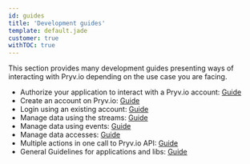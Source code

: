 ```yaml
---
id: guides
title: 'Development guides'
template: default.jade
customer: true
withTOC: true
---
```


This section provides many development guides presenting ways of interacting with Pryv.io depending on the use case you are facing.

- Authorize your application to interact with a Pryv.io account: [Guide](/guides/authorize-app)
- Create an account on Pryv.io: [Guide](/guides/create-user)
- Login using an existing account: [Guide](/guides/login)
- Manage data using the streams: [Guide](/guides/manage-streams)
- Manage data using events: [Guide](/guides/manage-events)
- Manage data accesses: [Guide](/guides/manage-accesses)
- Multiple actions in one call to Pryv.io API: [Guide](/guides/batch-call)
- General Guidelines for applications and libs: [Guide](/guides/app-guidelines)
